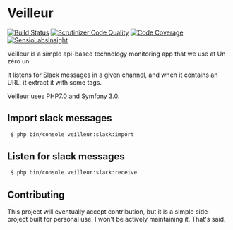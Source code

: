 Veilleur
========

[![Build Status](https://travis-ci.org/un-zero-un/Veilleur.svg?branch=master)](https://travis-ci.org/un-zero-un/Veilleur)
[![Scrutinizer Code Quality](https://scrutinizer-ci.com/g/un-zero-un/Veilleur/badges/quality-score.png?b=master)](https://scrutinizer-ci.com/g/un-zero-un/Veilleur/?branch=master)
[![Code Coverage](https://scrutinizer-ci.com/g/un-zero-un/Veilleur/badges/coverage.png?b=master)](https://scrutinizer-ci.com/g/un-zero-un/Veilleur/?branch=master)
[![SensioLabsInsight](https://insight.sensiolabs.com/projects/510aa993-8056-46af-b24e-40eb0ec4c209/mini.png)](https://insight.sensiolabs.com/projects/510aa993-8056-46af-b24e-40eb0ec4c209)

Veilleur is a simple api-based technology monitoring app that we use at Un zéro un.

It listens for Slack messages in a given channel, and when it contains an URL, it extract it with some tags.

Veilleur uses PHP7.0 and Symfony 3.0.

Import slack messages
---------------------

```bash
 $ php bin/console veilleur:slack:import
```

Listen for slack messages
-------------------------

```bash
 $ php bin/console veilleur:slack:receive
```


Contributing
------------

This project will eventually accept contribution, but it is a simple side-project built for personal use. I won't 
be actively maintaining it. That's said.
